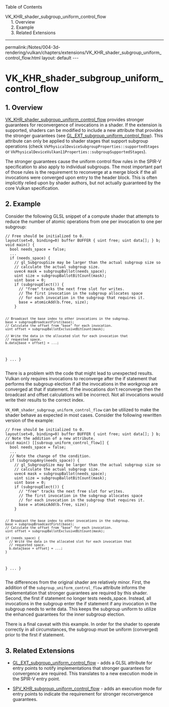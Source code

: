 <div id="toc" class="toc">
<div id="toctitle">Table of Contents</div>
<ul class="sectlevel0">
<li><a href="#VK_KHR_shader_subgroup_uniform_control_flow">VK_KHR_shader_subgroup_uniform_control_flow</a>
<ul class="sectlevel1">
<li><a href="#_overview">1. Overview</a></li>
<li><a href="#_example">2. Example</a></li>
<li><a href="#_related_extensions">3. Related Extensions</a></li>
</ul>
</li>
</ul>
</div>
<hr>
<div class="paragraph">
<p>permalink:/Notes/004-3d-rendering/vulkan/chapters/extensions/VK_KHR_shader_subgroup_uniform_control_flow.html
layout: default
---</p>
</div>
<h1 id="VK_KHR_shader_subgroup_uniform_control_flow" class="sect0">VK_KHR_shader_subgroup_uniform_control_flow</h1>
<div class="sect1">
<h2 id="_overview">1. Overview</h2>
<div class="sectionbody">
<div class="paragraph">
<p><a href="https://www.khronos.org/registry/vulkan/specs/1.3-extensions/man/html/VK_KHR_shader_subgroup_uniform_control_flow.html">VK_KHR_shader_subgroup_uniform_control_flow</a>
provides stronger guarantees for reconvergence of invocations in a shader. If
the extension is supported, shaders can be modified to include a new attribute
that provides the stronger guarantees (see
<a href="https://github.com/KhronosGroup/GLSL/blob/master/extensions/ext/GL_EXT_subgroup_uniform_control_flow.txt">GL_EXT_subgroup_uniform_control_flow</a>).
This attribute can only be applied to shader stages that support subgroup
operations (check <code>VkPhysicalDeviceSubgroupProperties::supportedStages</code> or
<code>VkPhysicalDeviceVulkan11Properties::subgroupSupportedStages</code>).</p>
</div>
<div class="paragraph">
<p>The stronger guarantees cause the uniform control flow rules in the SPIR-V
specification to also apply to individual subgroups. The most important part of
those rules is the requirement to reconverge at a merge block if the all
invocations were converged upon entry to the header block. This is often
implicitly relied upon by shader authors, but not actually guaranteed by the
core Vulkan specification.</p>
</div>
</div>
</div>
<div class="sect1">
<h2 id="_example">2. Example</h2>
<div class="sectionbody">
<div class="paragraph">
<p>Consider the following GLSL snippet of a compute shader that attempts to reduce
the number of atomic operations from one per invocation to one per subgroup:</p>
</div>
<div class="listingblock">
<div class="content">
<pre class="highlight"><code class="language-glsl" data-lang="glsl">// Free should be initialized to 0.
layout(set=0, binding=0) buffer BUFFER { uint free; uint data[]; } b;
void main() {
  bool needs_space = false;
  ...
  if (needs_space) {
    // gl_SubgroupSize may be larger than the actual subgroup size so
    // calculate the actual subgroup size.
    uvec4 mask = subgroupBallot(needs_space);
    uint size = subgroupBallotBitCount(mask);
    uint base = 0;
    if (subgroupElect()) {
      // "free" tracks the next free slot for writes.
      // The first invocation in the subgroup allocates space
      // for each invocation in the subgroup that requires it.
      base = atomicAdd(b.free, size);
    }

    // Broadcast the base index to other invocations in the subgroup.
    base = subgroupBroadcastFirst(base);
    // Calculate the offset from "base" for each invocation.
    uint offset = subgroupBallotExclusiveBitCount(mask);

    // Write the data in the allocated slot for each invocation that
    // requested space.
    b.data[base + offset] = ...;
  }
  ...
}</code></pre>
</div>
</div>
<div class="paragraph">
<p>There is a problem with the code that might lead to unexpected results. Vulkan
only requires invocations to reconverge after the if statement that performs
the subgroup election if all the invocations in the <em>workgroup</em> are converged at
that if statement. If the invocations don&#8217;t reconverge then the broadcast and
offset calculations will be incorrect. Not all invocations would write their
results to the correct index.</p>
</div>
<div class="paragraph">
<p><code>VK_KHR_shader_subgroup_uniform_control_flow</code> can be utilized to make the shader
behave as expected in most cases. Consider the following rewritten version of
the example:</p>
</div>
<div class="listingblock">
<div class="content">
<pre class="highlight"><code class="language-glsl" data-lang="glsl">// Free should be initialized to 0.
layout(set=0, binding=0) buffer BUFFER { uint free; uint data[]; } b;
// Note the addition of a new attribute.
void main() [[subroup_uniform_control_flow]] {
  bool needs_space = false;
  ...
  // Note the change of the condition.
  if (subgroupAny(needs_space)) {
    // gl_SubgroupSize may be larger than the actual subgroup size so
    // calculate the actual subgroup size.
    uvec4 mask = subgroupBallot(needs_space);
    uint size = subgroupBallotBitCount(mask);
    uint base = 0;
    if (subgroupElect()) {
      // "free" tracks the next free slot for writes.
      // The first invocation in the subgroup allocates space
      // for each invocation in the subgroup that requires it.
      base = atomicAdd(b.free, size);
    }

    // Broadcast the base index to other invocations in the subgroup.
    base = subgroupBroadcastFirst(base);
    // Calculate the offset from "base" for each invocation.
    uint offset = subgroupBallotExclusiveBitCount(mask);

    if (needs_space) {
      // Write the data in the allocated slot for each invocation that
      // requested space.
      b.data[base + offset] = ...;
    }
  }
  ...
}</code></pre>
</div>
</div>
<div class="paragraph">
<p>The differences from the original shader are relatively minor. First, the
addition of the <code>subgroup_uniform_control_flow</code> attribute informs the
implementation that stronger guarantees are required by this shader. Second,
the first if statement no longer tests needs_space. Instead, all invocations in
the subgroup enter the if statement if any invocation in the subgroup needs to
write data. This keeps the subgroup uniform to utilize the enhanced guarantees
for the inner subgroup election.</p>
</div>
<div class="paragraph">
<p>There is a final caveat with this example. In order for the shader to operate
correctly in all circumstances, the subgroup must be uniform (converged) prior
to the first if statement.</p>
</div>
</div>
</div>
<div class="sect1">
<h2 id="_related_extensions">3. Related Extensions</h2>
<div class="sectionbody">
<div class="ulist">
<ul>
<li>
<p><a href="https://github.com/KhronosGroup/GLSL/blob/master/extensions/ext/GL_EXT_subgroup_uniform_control_flow.txt">GL_EXT_subgroup_uniform_control_flow</a> - adds a GLSL attribute for entry points
to notify implementations that stronger guarantees for convergence are
required. This translates to a new execution mode in the SPIR-V entry point.</p>
</li>
<li>
<p><a href="http://htmlpreview.github.io/?https://github.com/KhronosGroup/SPIRV-Registry/blob/master/extensions/KHR/SPV_KHR_subgroup_uniform_control_flow.html">SPV_KHR_subgroup_uniform_control_flow</a> - adds an execution mode for entry
points to indicate the requirement for stronger reconvergence guarantees.</p>
</li>
</ul>
</div>
</div>
</div>